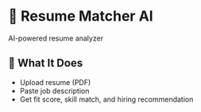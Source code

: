 # 🤖 Resume Matcher AI

AI-powered resume analyzer 

## 🧠 What It Does

- Upload resume (PDF)
- Paste job description
- Get fit score, skill match, and hiring recommendation
